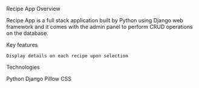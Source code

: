 Recipe App
Overview

Recipe App is a full stack application built by Python using Django web framework and it comes with the admin panel to perform CRUD operations on the database. 

Key features

  
    Display details on each recipe upon selection
    

Technologies

 Python 
 Django 
 Pillow
 CSS
